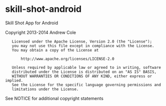skill-shot-android
==================

Skill Shot App for Android



Copyright 2013-2014 Andrew Cole
  
       Licensed under the Apache License, Version 2.0 (the "License");
       you may not use this file except in compliance with the License.
       You may obtain a copy of the License at
  
           http://www.apache.org/licenses/LICENSE-2.0
  
       Unless required by applicable law or agreed to in writing, software
       distributed under the License is distributed on an "AS IS" BASIS,
       WITHOUT WARRANTIES OR CONDITIONS OF ANY KIND, either express or implied.
       See the License for the specific language governing permissions and
       limitations under the License.
  
See NOTICE for additional copyright statements

